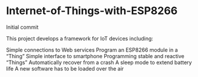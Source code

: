 # Internet-of-Things-with-ESP8266
Initial commit

This project develops a framework for IoT devices including:

Simple connections to Web services
Program an ESP8266 module in a “Thing”
Simple interface to smartphone
Programming stable and reactive “Things”
Automatically recover from a crash
A sleep mode to extend battery life
A new software has to  be loaded over the air

